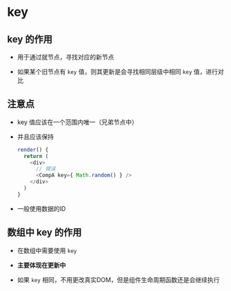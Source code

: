 # key

## key 的作用

*   用于通过就节点，寻找对应的新节点

*   如果某个旧节点有 `key` 值，则其更新是会寻找相同层级中相同 `key` 值，进行对比

## 注意点

*   key 值应该在一个范围内唯一（兄弟节点中）

*   并且应该保持

    ```javascript
    render() {
      return (
        <div>
          // 错误
          <CompA key={ Math.random() } />
        </div>
      )
    }
    ```

*   一般使用数据的ID

## 数组中 key 的作用

*   在数组中需要使用 `key`

*   **主要体现在更新中**

*   如果 `key` 相同，不用更改真实DOM，但是组件生命周期函数还是会继续执行
